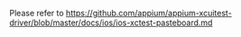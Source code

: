 Please refer to https://github.com/appium/appium-xcuitest-driver/blob/master/docs/ios/ios-xctest-pasteboard.md
